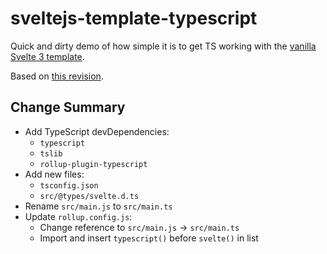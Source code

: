 # sveltejs-template-typescript
Quick and dirty demo of how simple it is to get TS working with the [vanilla Svelte 3 template](https://github.com/sveltejs/template).

Based on [this revision](https://github.com/sveltejs/template/tree/acfae9afc92e088062923199f81cf99ad145f310).

## Change Summary

- Add TypeScript devDependencies:
    - `typescript`
    - `tslib`
    - `rollup-plugin-typescript`
- Add new files:
    - `tsconfig.json`
    - `src/@types/svelte.d.ts`
- Rename `src/main.js` to `src/main.ts`
- Update `rollup.config.js`:
    - Change reference to `src/main.js` -> `src/main.ts`
    - Import and insert `typescript()` before `svelte()` in list
